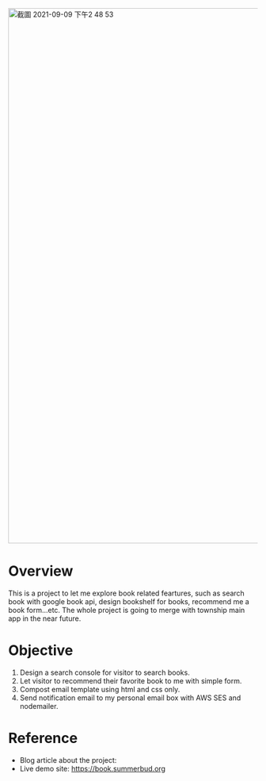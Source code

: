 
<img width="1080" alt="截圖 2021-09-09 下午2 48 53" src="https://user-images.githubusercontent.com/57251712/132636769-677c606b-d8e7-4c88-9e70-bc1773b41843.png">

# Overview

This is a project to let me explore book related feartures, such as search book with google book api, design bookshelf for books, recommend me a book form...etc. The whole project is going to merge with township main app in the near future.

# Objective

1. Design a search console for visitor to search books.
2. Let visitor to recommend their favorite book to me with simple form.
3. Compost email template using html and css only.
4. Send notification email to my personal email box with AWS SES and nodemailer.

# Reference

- Blog article about the project: 
- Live demo site: https://book.summerbud.org


